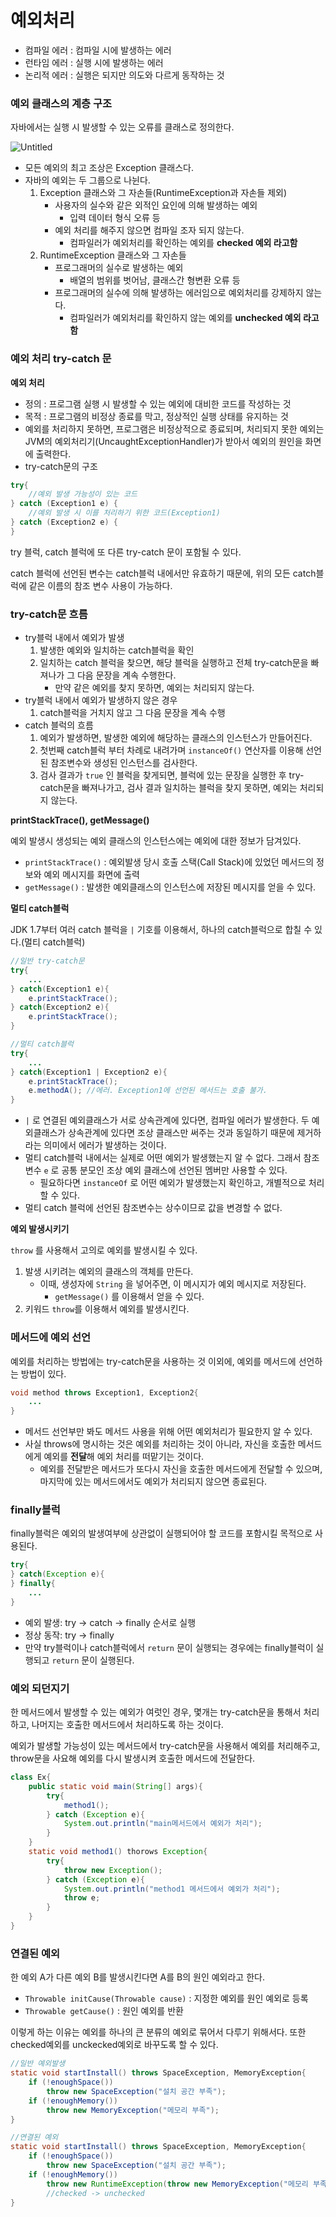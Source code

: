 # 예외처리

- 컴파일 에러 : 컴파일 시에 발생하는 에러
- 런타임 에러 : 실행 시에 발생하는 에러
- 논리적 에러 : 실행은 되지만 의도와 다르게 동작하는 것

### 예외 클래스의 계층 구조

자바에서는 실행 시 발생할 수 있는 오류를 클래스로 정의한다. 

![Untitled](https://user-images.githubusercontent.com/75190035/154838107-f5b557cc-49db-42f3-982b-755cda62324a.png)

- 모든 예외의 최고 조상은 Exception 클래스다.
- 자바의 예외는 두 그룹으로 나뉜다.
    1. Exception 클래스와 그 자손들(RuntimeException과 자손들 제외)
        - 사용자의 실수와 같은 외적인 요인에 의해 발생하는 예외
            - 입력 데이터 형식 오류 등
        - 예외 처리를 해주지 않으면 컴파일 조자 되지 않는다.
            - 컴파일러가 예외처리를 확인하는 예외를 **checked 예외 라고함**
    2. RuntimeException 클래스와 그 자손들
        - 프로그래머의 실수로 발생하는 예외
            - 배열의 범위를 벗어남, 클래스간 형변환 오류 등
        - 프로그래머의 실수에 의해 발생하는 에러임으로 예외처리를 강제하지 않는다.
            - 컴파일러가 예외처리를 확인하지 않는 예외를 **unchecked 예외 라고함**

### 예외 처리 try-catch 문

**예외 처리**

- 정의 : 프로그램 실행 시 발생할 수 있는 예외에 대비한 코드를 작성하는 것
- 목적 : 프로그램의 비정상 종료를 막고, 정상적인 실행 상태를 유지하는 것
- 예외를 처리하지 못하면, 프로그램은 비정상적으로 종료되며, 처리되지 못한 예외는 JVM의 예외처리기(UncaughtExceptionHandler)가 받아서 예외의 원인을 화면에 출력한다.
- try-catch문의 구조

```java
try{
	//예외 발생 가능성이 있는 코드
} catch (Exception1 e) {
	//예외 발생 시 이를 처리하기 위한 코드(Exception1)
} catch (Exception2 e) {
}
```

try 블럭, catch 블럭에 또 다른 try-catch 문이 포함될 수 있다.

catch 블럭에 선언된 변수는 catch블럭 내에서만 유효하기 때문에, 위의 모든 catch블럭에 같은 이름의 참조 변수 사용이 가능하다.

### try-catch문 흐름

- try블럭 내에서 예외가 발생
    1. 발생한 예외와 일치하는 catch블럭을 확인
    2. 일치하는 catch 블럭을 찾으면, 해당 블럭을 실행하고 전체 try-catch문을 빠져나가 그 다음 문장을 계속 수행한다.
        - 만약 같은 예외를 찾지 못하면, 예외는 처리되지 않는다.
- try블럭 내에서 예외가 발생하지 않은 경우
    1. catch블럭을 거치지 않고 그 다음 문장을 계속 수행
- catch 블럭의 흐름
    1. 예외가 발생하면, 발생한 예외에 해당하는 클래스의 인스턴스가 만들어진다.
    2. 첫번째 catch블럭 부터 차례로 내려가며 `instanceOf()` 연산자를 이용해 선언된 참조변수와 생성된 인스턴스를 검사한다.
    3. 검사 결과가 `true` 인 블럭을 찾게되면, 블럭에 있는 문장을 실행한 후 try-catch문을 빠져나가고, 검사 결과 일치하는 블럭을 찾지 못하면, 예외는 처리되지 않는다.

**printStackTrace(), getMessage()**

예외 발생시 생성되는 예외 클래스의 인스턴스에는 예외에 대한 정보가 담겨있다.

- `printStackTrace()` : 예외발생 당시 호출 스택(Call Stack)에 있었던 메서드의 정보와 예외 메시지를 화면에 출력
- `getMessage()` : 발생한 예외클래스의 인스턴스에 저장된 메시지를 얻을 수 있다.

**멀티 catch블럭**

JDK 1.7부터 여러 catch 블럭을 `|` 기호를 이용해서, 하나의 catch블럭으로 합칠 수 있다.(멀티 catch블럭)

```java
//일반 try-catch문
try{
	...
} catch(Exception1 e){
	e.printStackTrace();
} catch(Exception2 e){
	e.printStackTrace();
}

//멀티 catch블럭
try{
	...
} catch(Exception1 | Exception2 e){
	e.printStackTrace();
	e.methodA(); //에러. Exception1에 선언된 메서드는 호출 불가.
}
```

- `|` 로 연결된 예외클래스가 서로 상속관계에 있다면, 컴파일 에러가 발생한다. 두 예외클래스가 상속관계에 있다면 조상 클래스만 써주는 것과 동일하기 때문에 제거하라는 의미에서 에러가 발생하는 것이다.
- 멀티 catch블럭 내에서는 실제로 어떤 예외가 발생했는지 알 수 없다. 그래서 참조변수 `e` 로 공통 분모인 조상 예외 클래스에 선언된 멤버만 사용할 수 있다.
    - 필요하다면 `instanceOf` 로 어떤 예외가 발생했는지 확인하고, 개별적으로 처리할 수 있다.
- 멀티 catch 블럭에 선언된 참조변수는 상수이므로 값을 변경할 수 없다.

**예외 발생시키기**

`throw` 를 사용해서 고의로 예외를 발생시킬 수 있다.

1. 발생 시키려는 예외의 클래스의 객체를 만든다.
    - 이때, 생성자에 `String` 을 넣어주면, 이 메시지가 예외 메시지로 저장된다.
        - `getMessage()` 를 이용해서 얻을 수 있다.
2. 키워드 `throw`를 이용해서 예외를 발생시킨다.

### 메서드에 예외 선언

예외를 처리하는 방법에는 try-catch문을 사용하는 것 이외에, 예외를 메서드에 선언하는 방법이 있다.

```java
void method throws Exception1, Exception2{
	...
}
```

- 메서드 선언부만 봐도 메서드 사용을 위해 어떤 예외처리가 필요한지 알 수 있다.
- 사실 throws에 명시하는 것은 예외를 처리하는 것이 아니라, 자신을 호출한 메서드에게 예외를 **전달**해 예외 처리를 떠맡기는 것이다.
    - 예외를 전달받은 메서드가 또다시 자신을 호출한 메서드에게 전달할 수 있으며, 마지막에 있는 메서드에서도 예외가 처리되지 않으면 종료된다.

### finally블럭

finally블럭은 예외의 발생여부에 상관없이 실행되어야 할 코드를 포함시킬 목적으로 사용된다.

```java
try{
} catch(Exception e){
} finally{
	...
}
```

- 예외 발생: try → catch → finally 순서로 실행
- 정상 동작: try → finally
- 만약 try블럭이나 catch블럭에서 `return` 문이 실행되는 경우에는 finally블럭이 실행되고 `return` 문이 실행된다.

### 예외 되던지기

한 메서드에서 발생할 수 있는 예외가 여럿인 경우, 몇개는 try-catch문을 통해서 처리하고, 나머지는 호출한 메서드에서 처리하도록 하는 것이다.

예외가 발생할 가능성이 있는 메서드에서 try-catch문을 사용해서 예외를 처리해주고, throw문을 사요해 예외를 다시 발생시켜 호출한 메서드에 전달한다.

```java
class Ex{
	public static void main(String[] args){
		try{
			method1();
		} catch (Exception e){
			System.out.println("main메서드에서 예외가 처리");
		}
	}
	static void method1() thorows Exception{
		try{
			throw new Exception();
		} catch (Exception e){
			System.out.println("method1 메서드에서 예외가 처리");
			throw e;
		}
	}
}
```

### 연결된 예외

한 예외 A가 다른 예외 B를 발생시킨다면 A를 B의 원인 예외라고 한다.

- `Throwable initCause(Throwable cause)` : 지정한 예외를 원인 예외로 등록
- `Throwable getCause()` : 원인 예외를 반환

이렇게 하는 이유는 예외를 하나의 큰 분류의 예외로 묶어서 다루기 위해서다. 또한 checked예외를 unckecked예외로 바꾸도록 할 수 있다.

```java
//일반 예외발생
static void startInstall() throws SpaceException, MemoryException{
	if (!enoughSpace())
		throw new SpaceException("설치 공간 부족");
	if (!enoughMemory())
		throw new MemoryException("메모리 부족");
}

//연결된 예외
static void startInstall() throws SpaceException, MemoryException{
	if (!enoughSpace())
		throw new SpaceException("설치 공간 부족");
	if (!enoughMemory())
		throw new RuntimeException(throw new MemoryException("메모리 부족"));
		//checked -> unchecked
}
```
